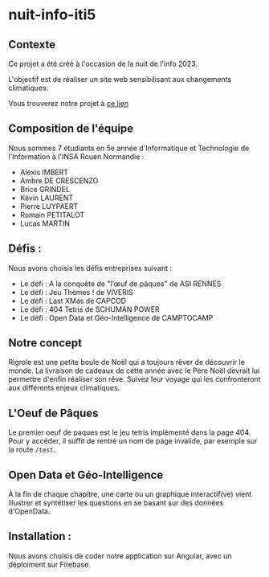 # nuit-info-iti5


## Contexte

Ce projet a été créé à l'occasion de la nuit de l'info 2023.

L'objectif est de réaliser un site web sensibilisant aux changements climatiques.

Vous trouverez notre projet à [ce lien](https://secretletter.web.app/)

## Composition de l'équipe 

Nous sommes 7 étudiants en 5e année d'Informatique et Technologie de l'Information à l'INSA Rouen Normandie :

  - Alexis IMBERT
  - Ambre DE CRESCENZO
  - Brice GRINDEL
  - Kévin LAURENT
  - Pierre LUYPAERT
  - Romain PETITALOT
  - Lucas MARTIN

## Défis :

Nous avons choisis les défis entreprises suivant :

  - Le défi : A la conquête de "l’œuf de pâques" de ASI RENNES
  - Le défi : Jeu Thèmes ! de VIVERIS
  - Le défi : Last XMas de CAPCOD
  - Le défi : 404 Tetris de SCHUMAN POWER
  - Le défi : Open Data et Géo-Intelligence de CAMPTOCAMP

## Notre concept

Rigrole est une petite boule de Noël qui a toujours rêver de découvrir le monde. La livraison de cadeaux de cette année avec le Père Noël devrait lui permettre d'enfin réaliser son rêve. Suivez leur voyage qui les confronteront aux différents enjeux climatiques.

## L'Oeuf de Pâques

Le premier oeuf de paques est le jeu tetris implémenté dans la page 404. Pour y accéder, il suffit de rentré un nom de page invalide, par exemple sur la route `/test`.

## Open Data et Géo-Intelligence
À la fin de chaque chapitre, une carte ou un graphique interactif(ve) vient illustrer et syntétiser les questions en se basant sur des données d'OpenData.


## Installation :

Nous avons choisis de coder notre application sur Angular, avec un déploiment sur Firebase.
